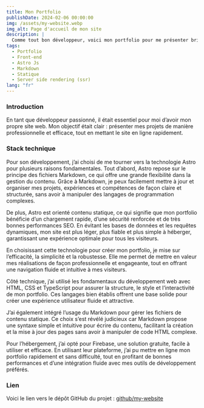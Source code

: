 ```yaml
---
title: Mon Portfolio
publishDate: 2024-02-06 00:00:00
img: /assets/my-website.webp
img_alt: Page d'accueil de mon site
description: |
  Comme tout bon développeur, voici mon portfolio pour me présenter brièvement et permettre de me contacter !
tags:
  - Portfolio
  - Front-end
  - Astro Js
  - Markdown
  - Statique
  - Server side rendering (ssr)
lang: "fr"
---
```


### Introduction

En tant que développeur passionné, il était essentiel pour moi d’avoir mon propre site web. Mon objectif était clair : présenter mes projets de manière professionnelle et efficace, tout en mettant le site en ligne rapidement.

### Stack technique

Pour son développement, j’ai choisi de me tourner vers la technologie Astro pour plusieurs raisons fondamentales. Tout d’abord, Astro repose sur le principe des fichiers Markdown, ce qui offre une grande flexibilité dans la gestion du contenu. Grâce à Markdown, je peux facilement mettre à jour et organiser mes projets, expériences et compétences de façon claire et structurée, sans avoir à manipuler des langages de programmation complexes.

De plus, Astro est orienté contenu statique, ce qui signifie que mon portfolio bénéficie d’un chargement rapide, d’une sécurité renforcée et de très bonnes performances SEO. En évitant les bases de données et les requêtes dynamiques, mon site est plus léger, plus fiable et plus simple à héberger, garantissant une expérience optimale pour tous les visiteurs.

En choisissant cette technologie pour créer mon portfolio, je mise sur l’efficacité, la simplicité et la robustesse. Elle me permet de mettre en valeur mes réalisations de façon professionnelle et engageante, tout en offrant une navigation fluide et intuitive à mes visiteurs.

Côté technique, j’ai utilisé les fondamentaux du développement web avec HTML, CSS et TypeScript pour assurer la structure, le style et l’interactivité de mon portfolio. Ces langages bien établis offrent une base solide pour créer une expérience utilisateur fluide et attractive.

J’ai également intégré l’usage du Markdown pour gérer les fichiers de contenu statique. Ce choix s’est révélé judicieux car Markdown propose une syntaxe simple et intuitive pour écrire du contenu, facilitant la création et la mise à jour des pages sans avoir à manipuler de code HTML complexe.

Pour l’hébergement, j’ai opté pour Firebase, une solution gratuite, facile à utiliser et efficace. En utilisant leur plateforme, j’ai pu mettre en ligne mon portfolio rapidement et sans difficulté, tout en profitant de bonnes performances et d’une intégration fluide avec mes outils de développement préférés.

### Lien

Voici le lien vers le dépôt GitHub du projet : [github/my-website](https://github.com/AlexandreMoreau2002/my-website)

